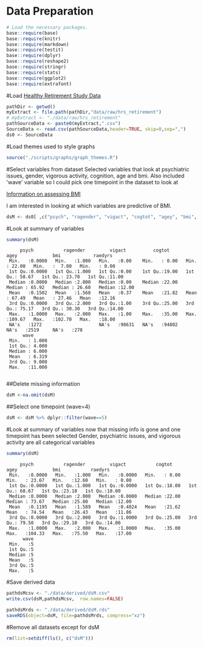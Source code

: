 # Data Preparation
<!-- for more options study http://rmarkdown.rstudio.com/html_document_format.html  -->
<!-- The report is produced from
REPOSITORY: the-name-of-the-repository
BRANCH: the-name-of-the-branch
PATH: ../Reports/
-->

<!--  Set the working directory to the repository's base directory; this assumes the report is nested inside of only one directory.-->


<!-- Set the report-wide options, and point to the external script file. -->



```r
# Load the necessary packages.
base::require(base)
base::require(knitr)
base::require(markdown)
base::require(testit)
base::require(dplyr)
base::require(reshape2)
base::require(stringr)
base::require(stats)
base::require(ggplot2)
base::require(extrafont)
```
#Load [Healthy Retirement Study Data](http://hrsonline.isr.umich.edu/)

```r
pathDir <- getwd()
myExtract <- file.path(pathDir,"data/raw/hrs_retirement")
# myExtract <- "./data/raw/hrs_retirement"
pathSourceData <- paste0(myExtract,".csv") 
SourceData <- read.csv(pathSourceData,header=TRUE, skip=0,sep=",")
ds0 <- SourceData
```
#Load themes used to style graphs

```r
source("./scripts/graphs/graph_themes.R")
```
#Select variables from dataset
Selected variables that look at psychiatric issues, gender, vigorous activity, cognition, age and bmi. Also included 'wave' variable so I could pick one timepoint in the dataset to look at

[Information on assessing BMI](http://www.cdc.gov/healthyweight/assessing/bmi/)

I am interested in looking at which variables are predictive of BMI. 

```r
dsM <- ds0[ ,c("psych", "ragender", "vigact", "cogtot", "agey", "bmi", "raedyrs", "wave")]
```

#Look at summary of variables

```r
summary(dsM)
```

```
     psych           ragender         vigact          cogtot           agey             bmi            raedyrs     
 Min.   :0.0000   Min.   :1.000   Min.   :0.00    Min.   : 0.00   Min.   : 22.00   Min.   :  7.00   Min.   : 0.00  
 1st Qu.:0.0000   1st Qu.:1.000   1st Qu.:0.00    1st Qu.:19.00   1st Qu.: 58.67   1st Qu.: 23.70   1st Qu.:11.00  
 Median :0.0000   Median :2.000   Median :0.00    Median :22.00   Median : 65.92   Median : 26.60   Median :12.00  
 Mean   :0.1502   Mean   :1.568   Mean   :0.37    Mean   :21.82   Mean   : 67.49   Mean   : 27.46   Mean   :12.16  
 3rd Qu.:0.0000   3rd Qu.:2.000   3rd Qu.:1.00    3rd Qu.:25.00   3rd Qu.: 75.17   3rd Qu.: 30.30   3rd Qu.:14.00  
 Max.   :1.0000   Max.   :2.000   Max.   :1.00    Max.   :35.00   Max.   :109.67   Max.   :102.70   Max.   :18.00  
 NA's   :1272                     NA's   :98631   NA's   :94802                    NA's   :2519     NA's   :278    
      wave       
 Min.   : 1.000  
 1st Qu.: 4.000  
 Median : 6.000  
 Mean   : 6.319  
 3rd Qu.: 9.000  
 Max.   :11.000  
                 
```

##Delete missing information

```r
dsM <-na.omit(dsM)
```

##Select one timepoint (wave=4)

```r
dsM <- dsM %>% dplyr::filter(wave==5)
```

#Look at summary of variables now that missing info is gone and one timepoint has been selected
Gender, psychiatric issues, and vigorous activity are all categorical variables

```r
summary(dsM)
```

```
     psych           ragender         vigact           cogtot           agey             bmi           raedyrs     
 Min.   :0.0000   Min.   :1.000   Min.   :0.0000   Min.   : 0.00   Min.   : 23.67   Min.   :12.60   Min.   : 0.00  
 1st Qu.:0.0000   1st Qu.:1.000   1st Qu.:0.0000   1st Qu.:18.00   1st Qu.: 68.67   1st Qu.:23.10   1st Qu.:10.00  
 Median :0.0000   Median :2.000   Median :0.0000   Median :22.00   Median : 73.67   Median :25.80   Median :12.00  
 Mean   :0.1195   Mean   :1.589   Mean   :0.4024   Mean   :21.62   Mean   : 74.54   Mean   :26.43   Mean   :11.86  
 3rd Qu.:0.0000   3rd Qu.:2.000   3rd Qu.:1.0000   3rd Qu.:25.00   3rd Qu.: 79.50   3rd Qu.:29.10   3rd Qu.:14.00  
 Max.   :1.0000   Max.   :2.000   Max.   :1.0000   Max.   :35.00   Max.   :104.33   Max.   :75.50   Max.   :17.00  
      wave  
 Min.   :5  
 1st Qu.:5  
 Median :5  
 Mean   :5  
 3rd Qu.:5  
 Max.   :5  
```

#Save derived data

```r
pathdsMcsv <- "./data/derived/dsM.csv"
write.csv(dsM,pathdsMcsv,  row.names=FALSE)

pathdsMrds <- "./data/derived/dsM.rds"
saveRDS(object=dsM, file=pathdsMrds, compress="xz")
```
#Remove all datasets except for dsM

```r
rm(list=setdiff(ls(), c("dsM")))
```
